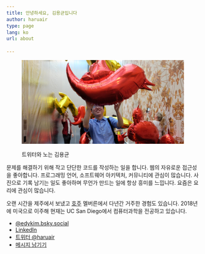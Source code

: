 ```yaml
---
title: 안녕하세요, 김용균입니다
author: haruair
type: page
lang: ko
url: about

---
```


<figure class="wide">

![김용균과 빨간 트위터 풍선 사진](me-with-a-red-bird.jpg)

<figcaption>트위터와 노는 김용균</figcaption>
</figure>

문제를 해결하기 위해 작고 단단한 코드를 작성하는 일을 합니다. 웹의 자유로운 접근성을 좋아합니다. 프로그래밍 언어, 소프트웨어 아키텍처, 커뮤니티에 관심이 많습니다. 사진으로 기록 남기는 일도 좋아하며 무언가 만드는 일에 항상 흥미를 느낍니다. 요즘은 요리에 관심이 많습니다.

오랜 시간을 제주에서 보냈고 [호주](/ko/tag/life-in-australia/) 멜버른에서 다년간 거주한 경험도 있습니다. 2018년에 미국으로 이주해 현재는 UC San Diego에서 컴퓨터과학을 전공하고 있습니다.

- [@edykim.bsky.social](https://bsky.app/profile/edykim.bsky.social)
- [LinkedIn](https://linkedin.com/in/edwardykim/)
- [트위터 @haruair](https://twitter.com/haruair/)
- [메시지 남기기](https://forms.gle/VET6pUuCvMBfxE219)
